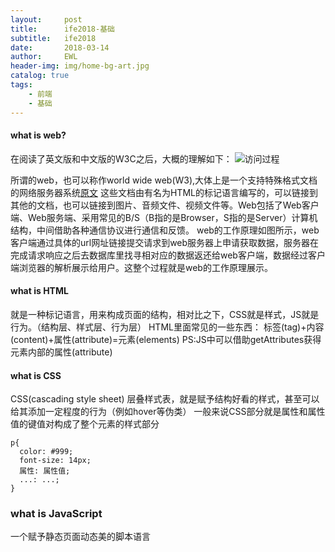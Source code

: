 ```yaml
---
layout:     post
title:      ife2018-基础
subtitle:   ife2018
date:       2018-03-14
author:     EWL
header-img: img/home-bg-art.jpg
catalog: true
tags:
    - 前端    
    - 基础
---
```


#### what is web?

在阅读了英文版和中文版的W3C之后，大概的理解如下：
![访问过程](https://pic1.zhimg.com/80/528560fb56581ae59a16e48309835003_hd.jpg)

所谓的web，也可以称作world wide web(W3),大体上是一个支持特殊格式文档的网络服务器系统[原文](https://www.webopedia.com/TERM/W/World_Wide_Web.html)
这些文档由有名为HTML的标记语言编写的，可以链接到其他的文档，也可以链接到图片、音频文件、视频文件等。Web包括了Web客户端、Web服务端、采用常见的B/S（B指的是Browser，S指的是Server）计算机结构，中间借助各种通信协议进行通信和反馈。
web的工作原理如图所示，web客户端通过具体的url网址链接提交请求到web服务器上申请获取数据，服务器在完成请求响应之后去数据库里找寻相对应的数据返还给web客户端，数据经过客户端浏览器的解析展示给用户。这整个过程就是web的工作原理展示。

#### what is HTML
就是一种标记语言，用来构成页面的结构，相对比之下，CSS就是样式，JS就是行为。（结构层、样式层、行为层）
HTML里面常见的一些东西：
标签(tag)+内容(content)+属性(attribute)=元素(elements)
PS:JS中可以借助getAttributes获得元素内部的属性(attribute)

#### what is CSS
CSS(cascading style sheet) 层叠样式表，就是赋予结构好看的样式，甚至可以给其添加一定程度的行为（例如hover等伪类）
一般来说CSS部分就是属性和属性值的键值对构成了整个元素的样式部分
```
p{
  color: #999;
  font-size: 14px;
  属性: 属性值;
  ...: ...;
}
```

### what is JavaScript
一个赋予静态页面动态美的脚本语言
